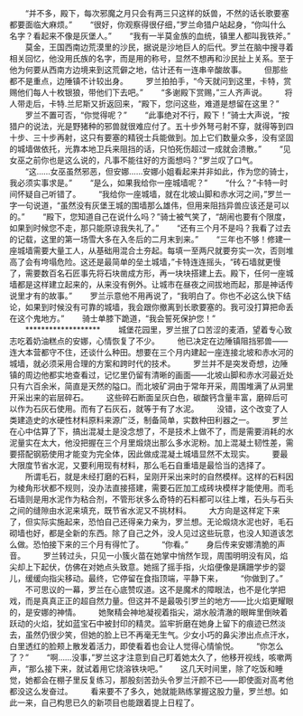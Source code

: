 　　“并不多，殿下，每次邪魔之月只会有两三只这样的妖兽，不然的话长歌要塞都要面临大麻烦。”
　　“很好，你观察得很仔细，”罗兰命猎户站起身，“你叫什么名字？看起来不像是灰堡人。”
　　“我有一半莫金族的血统，镇里人都叫我铁斧。”
　　莫金，王国西南边荒漠里的沙民，据说是沙地巨人的后代。罗兰在脑中搜寻着相关回忆，他没用氏族的名字，而是用的称号，显然不想再和沙民扯上关系。至于他为何要从西南方边境来到这荒僻之地，估计还有一连串辛酸故事。
　　但那些都不是重点，边陲镇不计较出身。
　　罗兰拍拍手，“今天就问到这里，卡特，赏赐他们每人十枚银狼，带他们下去吧。”
　　“多谢殿下赏赐，”三人齐声说。
　　将人带走后，卡特.兰尼斯又折返回来，“殿下，您问这些，难道是想留在这里？”
　　罗兰不置可否，“你觉得呢？”
　　“此事绝对不行，殿下！”骑士大声说，“按猎户的说法，光是野猪种的邪兽就很难应付了。五十步外弩弓射不穿，就得等到四十步、三十步再射，这只有要塞的精锐士兵能做到。加上它们数量众多，没有坚固的城墙做依托，光靠本地卫兵来阻挡的话，只怕死伤超过一成就会溃散。”
　　“见女巫之前你也是这么说的，凡事不能往好的方面想吗？”罗兰叹了口气。
　　“这……女巫虽然邪恶，但安娜……安娜小姐看起来并非如此，作为您的骑士，我必须实事求是。”
　　“是么，如果我给你一座城墙呢？”
　　“什么？”卡特一时间怀疑自己听错了。
　　“我给你一座城墙，就在北坡山脚和赤水河之间，”罗兰一字一句说道，“虽然没有灰堡王城的围墙那么雄伟，但用来阻挡异兽应该还是可以的。”
　　“殿下，您知道自己在说什么吗？”骑士被气笑了，“胡闹也要有个限度，如果到时候您不走，那只能原谅我失礼了。”
　　“还有三个月不是吗？我看了过去的记载，这里的第一场雪大多在入冬后的二月末到来。”
　　“三年也不够！修建一座城墙需要大量工人，从基础用混合土夯起。每填一至两尺就要夯实一次，否则堆高了会有垮塌危险。这还是最简单的垒土城墙，”卡特连连摇头，“砖石墙就更慢了，需要数百名石匠事先将石块凿成方形，再一块块搭建上去。殿下，任何一座城墙都是这样建立起来的，从来没有例外。让城市在昼夜之间拔地而起，那是神话传说里才有的故事。”
　　罗兰示意他不用再说了，“我明白了。你也不必这么快下结论，如果到时候没有可靠的城墙，我会跟你撤离到长歌要塞的。我可没打算把命丢在这个鬼地方。”
　　骑士单膝下跪道，“我会誓死保护您！”
　　*******************
　　城堡花园里，罗兰抿了口苦涩的麦酒，望着专心致志吃着奶油糕点的安娜，心情恢复了不少。
　　他已决定在边陲镇阻挡邪兽——连大本营都守不住，还谈什么种田。想要在三个月内建起一座连接北坡和赤水河的城墙，就必须采用合理的方案和跨时代的技术。
　　罗兰并不是突发奇想，边陲镇的周边他都实地查看过，记忆里仍留有清晰的画面——北坡山脚和赤水河最近处只有六百余米，简直是天然的隘口。而北坡矿洞由于常年开采，周围堆满了从洞里开采出来的岩层碎石。
　　这些碎石断面呈灰白色，碳酸钙含量丰富，磨碎后可以作为石灰石使用。而有了石灰石，就等于有了水泥。
　　没错，这个改变了人类建造史的水硬性材料原料来源广泛，制备简单，实数种田利器之一。
　　罗兰在心中估算了下，搞出混凝土是没念想了，不是技术上做不了，而是需要消耗的水泥量实在太大，他没把握在三个月里煅烧出那么多水泥粉。加上混凝土韧性差，需要搭配钢筋使用才能变为完全体，因此做成混凝土城墙显然不太现实。
　　要最大限度节省水泥，又要利用现有材料，那么毛石自重墙是最恰当的选择了。
　　所谓毛石，就是未经打磨的石料，呈刚开采出来时的自然模样。这样的石料因为棱角形状都不规则，没办法直接搭建，需要石匠加工成砖块模样才能使用。而毛石墙则是用水泥作为粘合剂，不管形状多么奇特的石料都可以往上堆，石头与石头之间的缝隙由水泥来填充，既节省水泥又不挑材料。
　　大方向是这样定下来了，但实际实施起来，恐怕自己还得亲力亲为，罗兰想。无论煅烧水泥也好，毛石砌墙也好，都是全新的东西。除了自己之外，没人见过这些玩意，也没人知道该怎么做。恐怕接下来的三个月有得忙了。
　　“你看。”
　　身后传来安娜清脆的声音。
　　罗兰转过头，只见一小簇火苗在她掌中悄然乍现，周围明明没有风，焰尖却上下起伏，仿佛在对她点头致意。她摇了摇手指，火焰便像是蹒跚学步的婴儿，缓缓向指尖移动。最终，它停留在食指顶端，平静下来，
　　“你做到了。”
　　不可思议的一幕，罗兰在心底赞叹道。这不是魔术的障眼法，也不是化学把戏，而是真真正正的超自然力量。但这并不是最吸引罗兰的地方——比火焰更耀眼的，是安娜的神情。
　　她聚精会神地凝视着指尖，湖水般清澈的眼眸里倒映着跃动的火焰，犹如蓝宝石中被封印的精灵。监牢折磨在她身上留下的痕迹已然淡去，虽然仍很少笑，但她的脸上已不再毫无生气。少女小巧的鼻尖渗出点点汗水，白里透红的脸颊上散发着活力，即使看着也会让人觉得心情愉悦。
　　“你怎么了？”
　　“啊……没事，”罗兰这才注意到自己盯着她太久了，他移开视线，咳嗽两声，“那么接下来，就试着用它烧溶铁块吧。”
　　这几天时间里，除了吃饭和睡觉，她都会在棚子里反复练习，那股刻苦劲头令罗兰汗颜不已——即使面对高考他都没这么发奋过。
　　看来要不了多久，她就能熟练掌握这股力量，罗兰想。如此一来，自己构思已久的新项目也能跟着提上日程了。